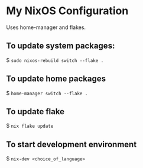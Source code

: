 # My NixOS Configuration
Uses home-manager and flakes.

## To update system packages:
$ `sudo nixos-rebuild switch --flake .`

## To update home packages
$ `home-manager switch --flake .`

## To update flake
$ `nix flake update`

## To start development environment
$ `nix-dev <choice_of_language>`